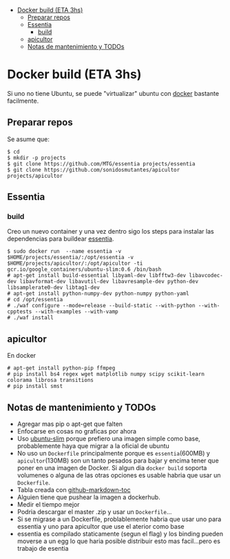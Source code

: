 
   * [Docker build (ETA 3hs)](#docker-build-eta-3hs)
      * [Preparar repos](#preparar-repos)
      * [Essentia](#essentia)
         * [build](#build)
      * [apicultor](#apicultor)
      * [Notas de mantenimiento y TODOs](#notas-de-mantenimiento-y-todos)

# Docker build (ETA 3hs)

Si uno no tiene Ubuntu, se puede "virtualizar" ubuntu con [docker] bastante facilmente.

## Preparar repos
Se asume que:
```
$ cd
$ mkdir -p projects
$ git clone https://github.com/MTG/essentia projects/essentia
$ git clone https://github.com/sonidosmutantes/apicultor projects/apicultor
```

## Essentia
### build
Creo un nuevo container y una vez dentro sigo los steps para instalar las dependencias para buildear [essentia].
```
$ sudo docker run  --name essentia -v $HOME/projects/essentia/:/opt/essentia -v $HOME/projects/apicultor/:/opt/apicultor -ti gcr.io/google_containers/ubuntu-slim:0.6 /bin/bash
# apt-get install build-essential libyaml-dev libfftw3-dev libavcodec-dev libavformat-dev libavutil-dev libavresample-dev python-dev libsamplerate0-dev libtag1-dev
# apt-get install python-numpy-dev python-numpy python-yaml
# cd /opt/essentia
# ./waf configure --mode=release --build-static --with-python --with-cpptests --with-examples --with-vamp
# ./waf install
```
## apicultor
En docker
```
# apt-get install python-pip ffmpeg
# pip install bs4 regex wget matplotlib numpy scipy scikit-learn colorama librosa transitions
# pip install smst
```

## Notas de mantenimiento y TODOs

* Agregar mas pip o apt-get que falten
* Enfocarse en cosas no graficas por ahora
* Uso [ubuntu-slim] porque prefiero una imagen simple como base, probablemente haya que migrar a la oficial de ubuntu
* No uso un `Dockerfile` principalmente porque es `essentia`(600MB) y `apicultor`(130MB) son un tanto pesados para bajar y encima tener que poner en una imagen de Docker. Si algun dia `docker build` soporta volumenes o alguna de las otras opciones es usable habria que usar un `Dockerfile`.
* Tabla creada con [github-markdown-toc]
* Alguien tiene que pushear la imagen a dockerhub.
* Medir el tiempo mejor
* Podria descargar el master .zip y usar un `Dockerfile`...
* Si se migrase a un Dockerfile, problablemente habria que usar uno para essentia y uno para apicultor que use el aterior como base
* essentia es compilado staticamente (segun el flag) y los binding pueden moverse a un egg lo que haria posible distribuir esto mas facil...pero es trabajo de esentia

[docker]: https://docs.docker.com/engine/installation/
[github-markdown-toc]: https://github.com/ekalinin/github-markdown-toc
[essentia]: http://essentia.upf.edu/documentation/installing.html
[ubuntu-slim]: https://github.com/kubernetes/contrib/blob/master/images/ubuntu-slim/Dockerfile.build
